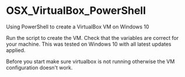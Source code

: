 # OSX_VirtualBox_PowerShell
Using PowerShell to create a VirtualBox VM on Windows 10

Run the script to create the VM. Check that the variables are correct for your machine. 
This was tested on Windows 10 with all latest updates applied. 

Before you start make sure virtualbox is not running otherwise the VM configuration doesn't work. 

